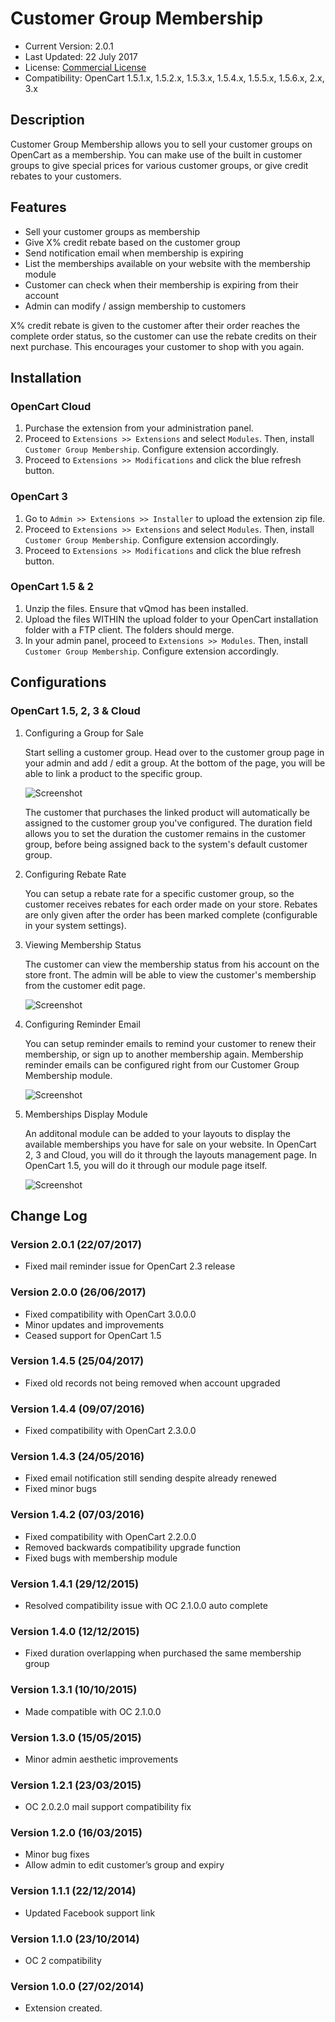 # Customer Group Membership

* Current Version: 2.0.1
* Last Updated: 22 July 2017
* License: [Commercial License][1]
* Compatibility: OpenCart 1.5.1.x, 1.5.2.x, 1.5.3.x, 1.5.4.x, 1.5.5.x, 1.5.6.x, 2.x, 3.x


[1]: https://www.marketinsg.com/usage-license

## Description

Customer Group Membership allows you to sell your customer groups on OpenCart as a membership. You can make use of the built in customer groups to give special prices for various customer groups, or give credit rebates to your customers.

## Features

* Sell your customer groups as membership
* Give X% credit rebate based on the customer group
* Send notification email when membership is expiring
* List the memberships available on your website with the membership module
* Customer can check when their membership is expiring from their account
* Admin can modify / assign membership to customers

X% credit rebate is given to the customer after their order reaches the complete order status, so the customer can use the rebate credits on their next purchase. This encourages your customer to shop with you again.

## Installation

### OpenCart Cloud

1. Purchase the extension from your administration panel.
2. Proceed to `Extensions >> Extensions` and select `Modules`. Then, install `Customer Group Membership`. Configure extension accordingly.
3. Proceed to `Extensions >> Modifications` and click the blue refresh button.

### OpenCart 3

1. Go to `Admin >> Extensions >> Installer` to upload the extension zip file.
2. Proceed to `Extensions >> Extensions` and select `Modules`. Then, install `Customer Group Membership`. Configure extension accordingly.
3. Proceed to `Extensions >> Modifications` and click the blue refresh button.

### OpenCart 1.5 & 2

1. Unzip the files. Ensure that vQmod has been installed.
2. Upload the files WITHIN the upload folder to your OpenCart installation folder with a FTP client. The folders should merge.
3. In your admin panel, proceed to `Extensions >> Modules`. Then, install `Customer Group Membership`. Configure extension accordingly.

## Configurations

### OpenCart 1.5, 2, 3 & Cloud

1. Configuring a Group for Sale

	Start selling a customer group. Head over to the customer group page in your admin and add / edit a group. At the bottom of the page, you will be able to link a product to the specific group.

	![Screenshot](images/customer_group_membership/image-1.png)

	The customer that purchases the linked product will automatically be assigned to the customer group you've configured. The duration field allows you to set the duration the customer remains in the customer group, before being assigned back to the system's default customer group.

2. Configuring Rebate Rate

	You can setup a rebate rate for a specific customer group, so the customer receives rebates for each order made on your store. Rebates are only given after the order has been marked complete (configurable in your system settings).

3. Viewing Membership Status

	The customer can view the membership status from his account on the store front. The admin will be able to view the customer's membership from the customer edit page.

	![Screenshot](images/customer_group_membership/image-2.png)

4. Configuring Reminder Email

	You can setup reminder emails to remind your customer to renew their membership, or sign up to another membership again. Membership reminder emails can be configured right from our Customer Group Membership module.

	![Screenshot](images/customer_group_membership/image-3.png)

5. Memberships Display Module

	An additonal module can be added to your layouts to display the available memberships you have for sale on your website. In OpenCart 2, 3 and Cloud, you will do it through the layouts management page. In OpenCart 1.5, you will do it through our module page itself.

	![Screenshot](images/customer_group_membership/image-4.png)

## Change Log

### Version 2.0.1 (22/07/2017)
* Fixed mail reminder issue for OpenCart 2.3 release
### Version 2.0.0 (26/06/2017)
* Fixed compatibility with OpenCart 3.0.0.0
* Minor updates and improvements
* Ceased support for OpenCart 1.5
### Version 1.4.5 (25/04/2017)
* Fixed old records not being removed when account upgraded
### Version 1.4.4 (09/07/2016)
* Fixed compatibility with OpenCart 2.3.0.0
### Version 1.4.3 (24/05/2016)
* Fixed email notification still sending despite already renewed
* Fixed minor bugs
### Version 1.4.2 (07/03/2016)
* Fixed compatibility with OpenCart 2.2.0.0
* Removed backwards compatibility upgrade function
* Fixed bugs with membership module
### Version 1.4.1 (29/12/2015)
* Resolved compatibility issue with OC 2.1.0.0 auto complete
### Version 1.4.0 (12/12/2015)
* Fixed duration overlapping when purchased the same membership group
### Version 1.3.1 (10/10/2015)
* Made compatible with OC 2.1.0.0
### Version 1.3.0 (15/05/2015)
* Minor admin aesthetic improvements
### Version 1.2.1 (23/03/2015)
* OC 2.0.2.0 mail support compatibility fix
### Version 1.2.0 (16/03/2015)
* Minor bug fixes
* Allow admin to edit customer’s group and expiry
### Version 1.1.1 (22/12/2014)
* Updated Facebook support link
### Version 1.1.0 (23/10/2014)
* OC 2 compatibility
### Version 1.0.0 (27/02/2014)
* Extension created.